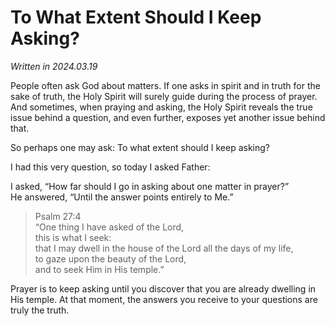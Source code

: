 # To What Extent Should I Keep Asking?

*Written in 2024.03.19*


People often ask God about matters. If one asks in spirit and in truth for the sake of truth, the Holy Spirit will surely guide during the process of prayer. And sometimes, when praying and asking, the Holy Spirit reveals the true issue behind a question, and even further, exposes yet another issue behind that.

So perhaps one may ask: To what extent should I keep asking?

I had this very question, so today I asked Father:

I asked, “How far should I go in asking about one matter in prayer?”<br>
He answered, “Until the answer points entirely to Me.”

>Psalm 27:4<br>
>“One thing I have asked of the Lord,<br>
>this is what I seek:<br>
>that I may dwell in the house of the Lord all the days of my life,<br>
>to gaze upon the beauty of the Lord,<br>
>and to seek Him in His temple.”

Prayer is to keep asking until you discover that you are already dwelling in His temple.
At that moment, the answers you receive to your questions are truly the truth.
